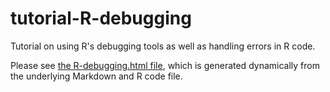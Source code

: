 # tutorial-R-debugging
Tutorial on using R's debugging tools as well as handling errors in R code.

Please see [the R-debugging.html file](https://htmlpreview.github.io/?https://github.com/berkeley-scf/tutorial-R-debugging/blob/master/R-debugging.html), which is generated dynamically from the underlying Markdown and R code file.
